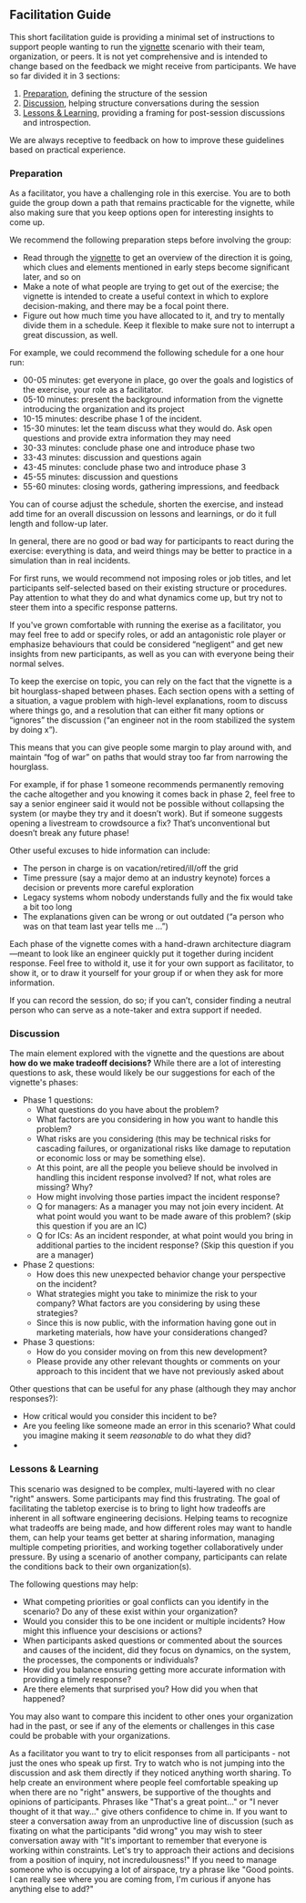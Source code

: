 ## Facilitation Guide

This short facilitation guide is providing a minimal set of instructions to support people wanting to run the [vignette](../scenario/vignette.md) scenario with their team, organization, or peers. It is not yet comprehensive and is intended to change based on the feedback we might receive from participants. We have so far divided it in 3 sections:

1. [Preparation](#preparation), defining the structure of the session
2. [Discussion](#discussion), helping structure conversations during the session
3. [Lessons & Learning](#lessons-learning), providing a framing for post-session discussions and introspection.

We are always receptive to feedback on how to improve these guidelines based on practical experience.

### Preparation

As a facilitator, you have a challenging role in this exercise. You are to both guide the group down a path that remains practicable for the vignette, while also making sure that you keep options open for interesting insights to come up.

We recommend the following preparation steps before involving the group:

- Read through the [vignette](../scenario/vignette.md) to get an overview of the direction it is going, which clues and elements mentioned in early steps become significant later, and so on
- Make a note of what people are trying to get out of the exercise; the vignette is intended to create a useful context in which to explore decision-making, and there may be a focal point there.
- Figure out how much time you have allocated to it, and try to mentally divide them in a schedule.  Keep it flexible to make sure not to interrupt a great discussion, as well.

For example, we could recommend the following schedule for a one hour run:

- 00-05 minutes: get everyone in place, go over the goals and logistics of the exercise, your role as a facilitator.
- 05-10 minutes: present the background information from the vignette introducing the organization and its project
- 10-15 minutes: describe phase 1 of the incident.
- 15-30 minutes: let the team discuss what they would do. Ask open questions and provide extra information they may need
- 30-33 minutes: conclude phase one and introduce phase two
- 33-43 minutes: discussion and questions again
- 43-45 minutes: conclude phase two and introduce phase 3
- 45-55 minutes: discussion and questions
- 55-60 minutes: closing words, gathering impressions, and  feedback

You can of course adjust the schedule, shorten the exercise, and instead add time for an overall discussion on lessons and learnings, or do it full length and follow-up later.

In general, there are no good or bad way for participants to react during the exercise: everything is data, and weird things may be better to practice in a simulation than in real incidents.

For first runs, we would recommend not imposing roles or job titles, and let participants self-selected based on their existing structure or procedures. Pay attention to what they do and what dynamics come up, but try not to steer them into a specific response patterns.

If you've grown comfortable with running the exerise as a facilitator, you may feel free to add or specify roles, or add an antagonistic role player or emphasize behaviours that could be considered “negligent” and get new insights from new participants, as well as you can with everyone being their normal selves.

To keep the exercise on topic, you can rely on the fact that the vignette is a bit hourglass-shaped between phases. Each section opens with a setting of a situation, a vague problem with high-level explanations, room to discuss where things go, and a resolution that can either fit many options or “ignores” the discussion (“an engineer not in the room stabilized the system by doing x”).

This means that you can give people some margin to play around with, and maintain “fog of war” on paths that would stray too far from narrowing the hourglass.

For example, if for phase 1 someone recommends permanently removing the cache altogether and you knowing it comes back in phase 2, feel free to say a senior engineer said it would not be possible without collapsing the system (or maybe they try and it doesn’t work). But if someone suggests opening a livestream to crowdsource a fix? That’s unconventional but doesn’t break any future phase!

Other useful excuses to hide information can include:

- The person in charge is on vacation/retired/ill/off the grid 
- Time pressure (say a major demo at an industry keynote) forces a decision or prevents more careful exploration
- Legacy systems whom nobody understands fully and the fix would take a bit too long
- The explanations given can be wrong or out outdated (“a person who was on that team last year tells me …”)

Each phase of the vignette comes with a hand-drawn architecture diagram—meant to look like an engineer quickly put it together during incident response. Feel free to withold it, use it for your own support as facilitator, to show it, or to draw it yourself for your group if or when they ask for more information.

If you can record the session, do so; if you can’t, consider finding a neutral person who can serve as a note-taker and extra support if needed. 

### Discussion

The main element explored with the vignette and the questions are about **how do we make tradeoff decisions?** While there are a lot of interesting questions to ask, these would likely be our suggestions for each of the vignette's phases:

- Phase 1 questions:
  - What questions do you have about the problem?
  - What factors are you considering in how you want to handle this problem?
  - What risks are you considering (this may be technical risks for cascading failures, or organizational risks like damage to reputation or economic loss or may be something else). 
  - At this point, are all the people you believe should be involved in handling this incident response involved? If not, what roles are missing? Why? 
  - How might involving those parties impact the incident response?
  - Q for managers: As a manager you may not join every incident. At what point would you want to be made aware of this problem? (skip this question if you are an IC)
  - Q for ICs: As an incident responder, at what point would you bring in additional parties to the incident response? (Skip this question if you are a manager)
- Phase 2 questions:
  - How does this new unexpected behavior change your perspective on the incident?
  - What strategies might you take to minimize the risk to your company? What factors are you considering by using these strategies?
  - Since this is now public, with the information having gone out in marketing materials, how have your considerations changed?
- Phase 3 questions:
  - How do you consider moving on from this new development?
  - Please provide any other relevant thoughts or comments on your approach to this incident that we have not previously asked about

Other questions that can be useful for any phase (although they may anchor responses?):
  - How critical would you consider this incident to be?
  - Are you feeling like someone made an error in this scenario? What could you imagine making it seem _reasonable_ to do what they did?
  - 

### Lessons & Learning

This scenario was designed to be complex, multi-layered with no clear "right" answers. Some participants may find this frustrating. The goal of facilitating the tabletop exercise is to bring to light how tradeoffs are inherent in all software engineering decisions.  Helping teams to recognize what tradeoffs are being made, and how different roles may want to handle them, can help your teams get better at sharing information, managing multiple competing priorities, and working together collaboratively under pressure. By using a scenario of another company, participants can relate the conditions back to their own organization(s).

The following questions may help:

 - What competing priorities or goal conflicts can you identify in the scenario? Do any of these exist within your organization?
 - Would you consider this to be one incident or multiple incidents? How might this influence your descisions or actions?
 - When participants asked questions or commented about the sources and causes of the incident, did they focus on dynamics, on the system, the processes, the components or individuals? 
 - How did you balance ensuring getting more accurate information with providing a timely response?
 - Are there elements that surprised you? How did you when that happened?

You may also want to compare this incident to other ones your organization had in the past, or see if any of the elements or challenges in this case could be probable with your organizations.

As a facilitator you want to try to elicit responses from all participants - not just the ones who speak up first.  Try to watch who is not jumping into the discussion and ask them directly if they noticed anything worth sharing. To help create an environment where people feel comfortable speaking up when there are no "right" answers, be supportive of the thoughts and opinions of participants. Phrases like "That's a great point..." or "I never thought of it that way..." give others confidence to chime in.  If you want to steer a conversation away from an unproductive line of discussion (such as fixating on what the participants "did wrong" you may wish to steer conversation away with "It's important to remember that everyone is working within constraints. Let's try to approach their actions and decisions from a position of inquiry, not incredulousness!" 
If you need to manage someone who is occupying a lot of airspace, try a phrase like "Good points. I can really see where you are coming from, I'm curious if anyone has anything else to add?"
